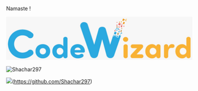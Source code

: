 Namaste !

<img src="./cw.png">

![Shachar297](https://bit.ly/3gj8mnc)

<img src="https://raw.githubusercontent.com/Shachar297/Shachar297/main/profile-views.svg" height="50"/>(https://github.com/Shachar297)
